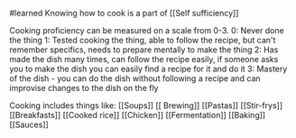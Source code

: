 #learned
Knowing how to cook is a part of [[Self sufficiency]]

Cooking proficiency can be measured on a scale from 0-3.
0: Never done the thing
1: Tested cooking the thing, able to follow the recipe, but can't remember specifics, needs to prepare mentally to make the thing
2: Has made the dish many times, can follow the recipe easily, if someone asks you to make the dish you can easily find a recipe for it and do it
3: Mastery of the dish - you can do the dish without following a recipe and can improvise changes to the dish on the fly


Cooking includes things like:
[[Soups]]
[[ Brewing]]
[[Pastas]]
[[Stir-frys]]
[[Breakfasts]]
[[Cooked rice]]
[[Chicken]]
[[Fermentation]]
[[Baking]]
[[Sauces]]

